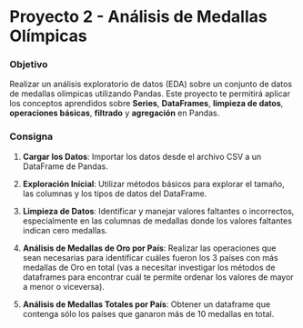 # Proyecto 2 - Análisis de Medallas Olímpicas

### Objetivo
Realizar un análisis exploratorio de datos (EDA) sobre un conjunto de datos de medallas olímpicas utilizando Pandas. Este proyecto te permitirá aplicar los conceptos aprendidos sobre **Series**, **DataFrames**, **limpieza de datos**, **operaciones básicas**, **filtrado** y **agregación** en Pandas.

### Consigna
1. **Cargar los Datos**: Importar los datos desde el archivo CSV a un DataFrame de Pandas.

2. **Exploración Inicial**: Utilizar métodos básicos para explorar el tamaño, las columnas y los tipos de datos del DataFrame.

3. **Limpieza de Datos**: Identificar y manejar valores faltantes o incorrectos, especialmente en las columnas de medallas donde los valores faltantes indican cero medallas.

4. **Análisis de Medallas de Oro por País**: Realizar las operaciones que sean necesarias para identificar cuáles fueron los 3 países con más medallas de Oro en total (vas a necesitar investigar los métodos de dataframes para encontrar cuál te permite ordenar los valores de mayor a menor o viceversa).

5. **Análisis de Medallas Totales por País**: Obtener un dataframe que contenga sólo los países que ganaron más de 10 medallas en total.

